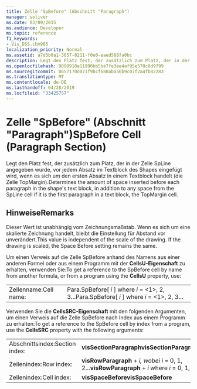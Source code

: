 ```yaml
---
title: Zelle "SpBefore" (Abschnitt "Paragraph")
manager: soliver
ms.date: 03/09/2015
ms.audience: Developer
ms.topic: reference
f1_keywords:
- Vis_DSS.chm965
localization_priority: Normal
ms.assetid: a7d5b0a1-3657-8211-f0e0-eaed588fa0bc
description: Legt den Platz fest, der zusätzlich zum Platz, der in der Zelle SpLine angegeben wurde, vor jedem Absatz im Textblock des Shapes eingefügt wird, wenn es sich um den ersten Absatz in einem Textblock handelt (die Zelle TopMargin).
ms.openlocfilehash: 9890910a11990bb5be7fe3ee4af95e578c8d9799
ms.sourcegitcommit: 8657170d071f9bcf680aba50b9c07f2a4fb82283
ms.translationtype: MT
ms.contentlocale: de-DE
ms.lasthandoff: 04/28/2019
ms.locfileid: "33425757"
---
```

# <a name="spbefore-cell-paragraph-section"></a><span data-ttu-id="2e506-103">Zelle "SpBefore" (Abschnitt "Paragraph")</span><span class="sxs-lookup"><span data-stu-id="2e506-103">SpBefore Cell (Paragraph Section)</span></span>

<span data-ttu-id="2e506-104">Legt den Platz fest, der zusätzlich zum Platz, der in der Zelle SpLine angegeben wurde, vor jedem Absatz im Textblock des Shapes eingefügt wird, wenn es sich um den ersten Absatz in einem Textblock handelt (die Zelle TopMargin).</span><span class="sxs-lookup"><span data-stu-id="2e506-104">Determines the amount of space inserted before each paragraph in the shape's text block, in addition to any space from the SpLine cell if it is the first paragraph in a text block, the TopMargin cell.</span></span>
  
## <a name="remarks"></a><span data-ttu-id="2e506-105">Hinweise</span><span class="sxs-lookup"><span data-stu-id="2e506-105">Remarks</span></span>

<span data-ttu-id="2e506-p101">Dieser Wert ist unabhängig vom Zeichnungsmaßstab. Wenn es sich um eine skalierte Zeichnung handelt, bleibt die Einstellung für Abstand vor unverändert.</span><span class="sxs-lookup"><span data-stu-id="2e506-p101">This value is independent of the scale of the drawing. If the drawing is scaled, the Space Before setting remains the same.</span></span>
  
<span data-ttu-id="2e506-108">Um einen Verweis auf die Zelle SpBefore anhand des Namens aus einer anderen Formel oder aus einem Programm mit der **CellsU-Eigenschaft** zu erhalten, verwenden Sie:</span><span class="sxs-lookup"><span data-stu-id="2e506-108">To get a reference to the SpBefore cell by name from another formula, or from a program using the **CellsU** property, use:</span></span> 
  
|||
|:-----|:-----|
| <span data-ttu-id="2e506-109">Zellenname:</span><span class="sxs-lookup"><span data-stu-id="2e506-109">Cell name:</span></span>  <br/> | <span data-ttu-id="2e506-110">Para.SpBefore[  *i*  ] where  *i*  = <1>, 2, 3...</span><span class="sxs-lookup"><span data-stu-id="2e506-110">Para.SpBefore[  *i*  ]            where  *i*  = <1>, 2, 3...</span></span>  <br/> |
   
<span data-ttu-id="2e506-111">Verwenden Sie die **CellsSRC-Eigenschaft** mit den folgenden Argumenten, um einen Verweis auf die Zelle SpBefore nach Index aus einem Programm zu erhalten:</span><span class="sxs-lookup"><span data-stu-id="2e506-111">To get a reference to the SpBefore cell by index from a program, use the **CellsSRC** property with the following arguments:</span></span> 
  
|||
|:-----|:-----|
| <span data-ttu-id="2e506-112">Abschnittsindex:</span><span class="sxs-lookup"><span data-stu-id="2e506-112">Section index:</span></span>  <br/> |<span data-ttu-id="2e506-113">**visSectionParagraph**</span><span class="sxs-lookup"><span data-stu-id="2e506-113">**visSectionParagraph**</span></span> <br/> |
| <span data-ttu-id="2e506-114">Zeilenindex:</span><span class="sxs-lookup"><span data-stu-id="2e506-114">Row index:</span></span>  <br/> |<span data-ttu-id="2e506-115">**visRowParagraph**  +   *i,* *wobei i* = 0, 1, 2...</span><span class="sxs-lookup"><span data-stu-id="2e506-115">**visRowParagraph** +  *i*            where  *i*  = 0, 1, 2...</span></span>  <br/> |
| <span data-ttu-id="2e506-116">Zellenindex:</span><span class="sxs-lookup"><span data-stu-id="2e506-116">Cell index:</span></span>  <br/> |<span data-ttu-id="2e506-117">**visSpaceBefore**</span><span class="sxs-lookup"><span data-stu-id="2e506-117">**visSpaceBefore**</span></span> <br/> |
   

